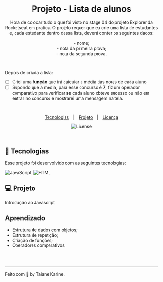 
<h1 align="center"> Projeto - Lista de alunos</h1>

<p align="center">
Hora de colocar tudo o que foi visto no stage 04 do projeto Explorer da Rocketseat em pratica. O projeto requer que eu crie uma lista de estudantes e, cada estudante dentro dessa lista, deverá conter os seguintes dados:
<br>
<br>
- nome;
<br>
- nota da primeira prova;
<br>
- nota da segunda prova.
<br>
</p>
<br>

Depois de criada a lista:
<br>
- [ ]  Criei uma **função** que irá calcular a média das notas de cada aluno;
- [ ]  Supondo que a média, para esse concurso é **7**, fiz um operador comparativo para verificar **se** cada aluno obteve sucesso ou não em entrar no concurso e mostrarei uma mensagem na tela.
<br>

<p align="center">
  <a href="#-tecnologias">Tecnologias</a>&nbsp;&nbsp;&nbsp;|&nbsp;&nbsp;&nbsp;
  <a href="#-projeto">Projeto</a>&nbsp;&nbsp;&nbsp;|&nbsp;&nbsp;&nbsp;
  <a href="#memo-licença">Licença</a>
</p>

<p align="center">
  <img alt="License" src="https://img.shields.io/static/v1?label=license&message=MIT&color=49AA26&labelColor=000000">
</p>

<br>

## 🚀 Tecnologias

Esse projeto foi desenvolvido com as seguintes tecnologias:

![JavaScript](https://img.shields.io/badge/-JavaScript-05122A?style=flat&logo=javascript)&nbsp;
![HTML](https://img.shields.io/badge/-HTML-05122A?style=flat&logo=HTML5)&nbsp;

## 💻 Projeto

Introdução ao Javascript

## Aprendizado

- Estrutura de dados com objetos;
- Estrutura de repetição;
- Criação de funções;
- Operadores comparativos;

<br>
<br>

---

Feito com 🧡 by Taiane Karine.
